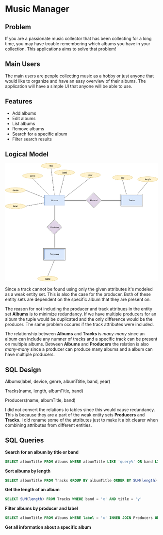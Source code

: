 # Music Manager

## Problem

If you are a passionate music collector that has been collecting for a long time, you may have trouble remembering which albums you have in your collection. This applications aims to solve that problem!

## Main Users

The main users are people collecting music as a hobby or just anyone that would like to organize and have an easy overview of their albums. The application will have a simple UI that anyone will be able to use.

## Features

- Add albums
- Edit albums
- List albums
- Remove albums
- Search for a specific album
- Filter search results

## Logical Model

![Logical model](/diagrams/logical-model.png)

Since a track cannot be found using only the given attributes it's modeled as a weak entity set. This is also the case for the producer. Both of these entity sets are dependent on the specific album that they are present on.

The reason for not including the producer and track attribues in the entity set **Albums** is to minimize redundancy. If we have multiple producers for an album the tuple would be duplicated and the only difference would be the producer. The same problem occures if the track attributes were included.

The relationship between **Albums** and **Tracks** is _many-many_ since an album can include any numner of tracks and a specific track can be present on multiple albums. Between **Albums** and **Producers** the relation is also _many-many_ since a producer can produce many albums and a album can have multiple producers.

## SQL Design

Albums(label, device, genre, albumTtitle, band, year)

Tracks(name, length, albumTitle, band)

Producers(name, albumTitle, band)

I did not convert the relations to tables since this would cause redundancy. This is because they are a part of the weak entity sets **Producers** and **Tracks**. I did rename some of the attributes just to make it a bit clearer when combining attributes from different entities.

## SQL Queries

**Search for an album by title or band**

```sql
SELECT albumTitle FROM Albums WHERE albumTitle LIKE 'query%' OR band LIKE 'query%'
```

**Sort albums by length**

```sql
SELECT albumTitle FROM Tracks GROUP BY albumTitle ORDER BY SUM(length)
```

**Get the length of an album**

```sql
SELECT SUM(length) FROM Tracks WHERE band = 'x' AND title = 'y'
```

**Filter albums by producer and label**

```sql
SELECT albumTitle FROM Albums WHERE label = 'x' INNER JOIN Producers ON Producers.albumTitle = Albums.albumTitle
```

**Get all information about a specific album**
